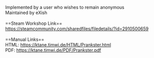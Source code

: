 Implemented by a user who wishes to remain anonymous<br/>
Maintained by eXish<br/>
<br/>
==Steam Workshop Link==<br/>
https://steamcommunity.com/sharedfiles/filedetails/?id=2910500659<br/>
<br/>
==Manual Links==<br/>
HTML: https://ktane.timwi.de/HTML/Prankster.html<br/>
PDF: https://ktane.timwi.de/PDF/Prankster.pdf<br/>
